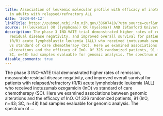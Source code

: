 ```yaml
---
title: Association of leukemic molecular profile with efficacy of inotuzumab ozogamicin
  in adults with relapsed/refractory ALL
date: '2024-04-12'
linkTitle: https://pubmed.ncbi.nlm.nih.gov/38607410/?utm_source=curl&utm_medium=rss&utm_campaign=pubmed-2&utm_content=1Rkszs2HVZ2RHP33OibaNFew6VK-LzjJWTD4GwmLlk8B-wCceh&fc=20220923065203&ff=20240413180655&v=2.18.0.post9+e462414
source: (((leukemia) OR (lymphoma)) OR (myeloma)) AND (Stanford University[Affiliation])
description: The phase 3 INO-VATE trial demonstrated higher rates of remission, measurable
  residual disease negativity, and improved overall survival for patients with relapsed/refractory
  (R/R) acute lymphoblastic leukemia (ALL) who received inotuzumab ozogamicin (InO)
  vs standard of care chemotherapy (SC). Here we examined associations between genomic
  alterations and the efficacy of InO. Of 326 randomized patients, 91 (InO, n=43;
  SC, n=48) had samples evaluable for genomic analysis. The spectrum of ...
disable_comments: true
---
```

The phase 3 INO-VATE trial demonstrated higher rates of remission, measurable residual disease negativity, and improved overall survival for patients with relapsed/refractory (R/R) acute lymphoblastic leukemia (ALL) who received inotuzumab ozogamicin (InO) vs standard of care chemotherapy (SC). Here we examined associations between genomic alterations and the efficacy of InO. Of 326 randomized patients, 91 (InO, n=43; SC, n=48) had samples evaluable for genomic analysis. The spectrum of ...